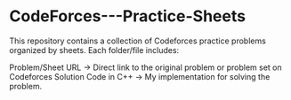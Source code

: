 # CodeForces---Practice-Sheets

This repository contains a collection of Codeforces practice problems organized by sheets. Each folder/file includes:

Problem/Sheet URL → Direct link to the original problem or problem set on Codeforces
Solution Code in C++ → My implementation for solving the problem.
